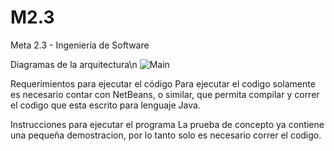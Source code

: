 # M2.3
Meta 2.3 - Ingeniería de Software

Diagramas de la arquitectura\n
![Main](https://user-images.githubusercontent.com/112862634/189633150-a486ba66-a19f-4230-872e-dd38f2863a1f.png)

Requerimientos para ejecutar el código
Para ejecutar el codigo solamente es necesario contar con NetBeans, o similar, que permita compilar y correr el codigo que esta escrito para lenguaje Java.

Instrucciones para ejecutar el programa
La prueba de concepto ya contiene una pequeña demostracion, por lo tanto solo es necesario correr el codigo.
